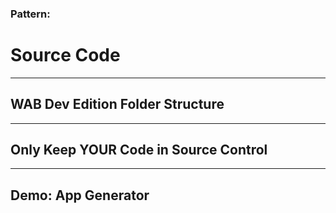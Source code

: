 <!-- .slide: data-background="reveal.js/img/bg-4.png" -->
### Pattern:
# Source Code

---

## WAB Dev Edition Folder Structure

---

## Only Keep YOUR Code in Source Control

---

## Demo: App Generator